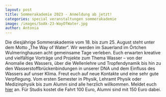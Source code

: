 ```yaml
---
layout: post
title: Sommerakademie 2023 - Anmeldung ab jetzt!
categories: special veranstaltungen sommerakademie
image: /images/SoAk-23-WayOfWater.jpg
author: Antonia
---
```


Die diesjährige Sommerakademie vom 18. bis zum 25. August steht unter dem Motto „The Way of Water“. 
Wir werden im Sauerland im Örtchen Wulmeringhausen acht gemeinsame Tage verleben. 
Euch erwarten kreative und vielfältige Vorträge und Projekte zum Thema Wasser – von der Anomalie des Wassers, über die Wellenlehre und Tropfendynamik bis hin zu den Wasserstoffbrückenbindungen in unserer DNA und dem Einfluss des Wassers auf unser Klima. 
Freut euch auf neue Kontakte und eine sehr gute Verpflegung. 
Vom ersten Semester in Physik, Lehramt Physik oder Medizinphysik bis zum Alumni sind alle herzlich willkommen. 
Meldet euch [hier](https://registration.pep-dortmund.org/events/soak23/registration/) an.
Für Studis kostet die Fahrt 100 Euro, Alumni sind mit 150 Euro dabei. 
